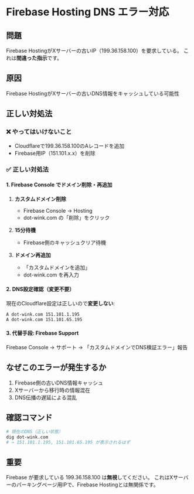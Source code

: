 # Firebase Hosting DNS エラー対応

## 問題
Firebase HostingがXサーバーの古いIP（199.36.158.100）を要求している。
これは**間違った指示**です。

## 原因
Firebase HostingがXサーバーの古いDNS情報をキャッシュしている可能性

## 正しい対処法

### ❌ やってはいけないこと
- Cloudflareで199.36.158.100のAレコードを追加
- Firebase用IP（151.101.x.x）を削除

### ✅ 正しい対処法

#### 1. Firebase Console でドメイン削除・再追加
1. **カスタムドメイン削除**
   - Firebase Console → Hosting
   - dot-wink.com の「削除」をクリック

2. **15分待機**
   - Firebase側のキャッシュクリア待機

3. **ドメイン再追加**
   - 「カスタムドメインを追加」
   - dot-wink.com を再入力

#### 2. DNS設定確認（変更不要）
現在のCloudflare設定は正しいので**変更しない**:
```
A dot-wink.com 151.101.1.195
A dot-wink.com 151.101.65.195
```

#### 3. 代替手段: Firebase Support
Firebase Console → サポート → 「カスタムドメインでDNS検証エラー」報告

## なぜこのエラーが発生するか
1. Firebase側の古いDNS情報キャッシュ
2. Xサーバーから移行時の情報混在
3. DNS伝播の遅延による混乱

## 確認コマンド
```bash
# 現在のDNS（正しい状態）
dig dot-wink.com
# → 151.101.1.195, 151.101.65.195 が表示されるはず
```

## 重要
Firebase が要求している 199.36.158.100 は**無視**してください。
これはXサーバーのパーキングページ用IPで、Firebase Hostingとは無関係です。